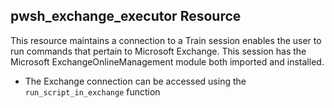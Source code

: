 ## pwsh_exchange_executor Resource
This resource maintains a connection to a Train session enables the user to run commands that pertain to Microsoft Exchange. This session has the Microsoft ExchangeOnlineManagement module both imported and installed. 

- The Exchange connection can be accessed using the ```run_script_in_exchange``` function